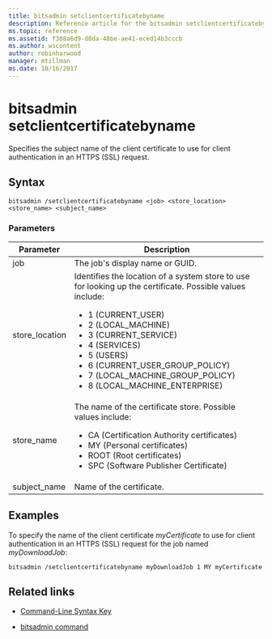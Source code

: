```yaml
---
title: bitsadmin setclientcertificatebyname
description: Reference article for the bitsadmin setclientcertificatebyname command, which specifies the subject name of the client certificate to use for client authentication in an HTTPS (SSL) request.
ms.topic: reference
ms.assetid: f308a6d9-d0da-48be-ae41-eced14b3cccb
ms.author: wscontent
author: robinharwood
manager: mtillman
ms.date: 10/16/2017
---
```


# bitsadmin setclientcertificatebyname

Specifies the subject name of the client certificate to use for client authentication in an HTTPS (SSL) request.

## Syntax

```
bitsadmin /setclientcertificatebyname <job> <store_location> <store_name> <subject_name>
```

### Parameters

| Parameter | Description |
| -------------- | -------------- |
| job | The job's display name or GUID. |
| store_location | Identifies the location of a system store to use for looking up the certificate. Possible values include:<ul><li>1 (CURRENT_USER)</li><li>2 (LOCAL_MACHINE)</li><li>3 (CURRENT_SERVICE)</li><li>4 (SERVICES)</li><li>5 (USERS)</li><li>6 (CURRENT_USER_GROUP_POLICY)</li><li>7 (LOCAL_MACHINE_GROUP_POLICY)</li><li>8 (LOCAL_MACHINE_ENTERPRISE)</li></ul> |
| store_name | The name of the certificate store. Possible values include:<ul><li>CA (Certification Authority certificates)</li><li>MY (Personal certificates)</li><li>ROOT (Root certificates)</li><li>SPC (Software Publisher Certificate)</li></ul> |
| subject_name | Name of the certificate. |

## Examples

To specify the name of the client certificate *myCertificate* to use for client authentication in an HTTPS (SSL) request for the job named *myDownloadJob*:

```
bitsadmin /setclientcertificatebyname myDownloadJob 1 MY myCertificate
```

## Related links

- [Command-Line Syntax Key](command-line-syntax-key.md)

- [bitsadmin command](bitsadmin.md)
